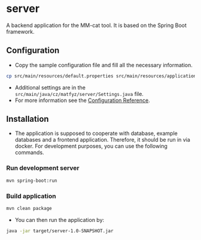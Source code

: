 # server

A backend application for the MM-cat tool. It is based on the Spring Boot framework.

## Configuration

- Copy the sample configuration file and fill all the necessary information.
```bash
cp src/main/resources/default.properties src/main/resources/application.properties
```
- Additional settings are in the `src/main/java/cz/matfyz/server/Settings.java` file.
- For more information see the [Configuration Reference](https://docs.spring.io/spring-boot/docs/current/reference/html/features.html#features.external-config).

## Installation

- The application is supposed to cooperate with database, example databases and a frontend application. Therefore, it should be run in via docker. For development purposes, you can use the following commands.

### Run development server

```bash
mvn spring-boot:run
```

### Build application

```bash
mvn clean package
```

- You can then run the application by:

```bash
java -jar target/server-1.0-SNAPSHOT.jar
```
